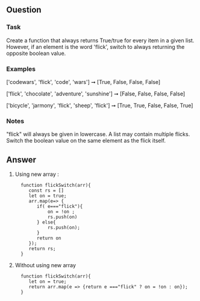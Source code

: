## Ouestion
### Task
Create a function that always returns True/true for every item in a given list.
However, if an element is the word 'flick', switch to always returning the opposite boolean value.

### Examples
['codewars', 'flick', 'code', 'wars'] ➞ [True, False, False, False]

['flick', 'chocolate', 'adventure', 'sunshine'] ➞ [False, False, False, False]

['bicycle', 'jarmony', 'flick', 'sheep', 'flick'] ➞ [True, True, False, False, True]
### Notes
"flick" will always be given in lowercase.
A list may contain multiple flicks.
Switch the boolean value on the same element as the flick itself.

## Answer
1. Using new array :

         function flickSwitch(arr){
            const rs = []
            let on = true;
            arr.map(e=> {
               if( e==="flick"){
                   on = !on ;
                   rs.push(on)
               } else{
                   rs.push(on);
               }
               return on
            });
            return rs;
         }
2. Without using new array

         function flickSwitch(arr){
            let on = true;
            return arr.map(e => {return e ==="flick" ? on = !on : on});
         }
   
